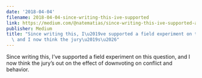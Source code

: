 ```yaml
---
date: '2018-04-04'
filename: 2018-04-04-since-writing-this-ive-supported
link: https://medium.com/@natematias/since-writing-this-ive-supported-a-field-experiment-on-this-question-and-i-now-think-the-jury-s-2a9d08fbb0b3?source=rss-61f90df70e11------2
publisher: Medium
title: "Since writing this, I\u2019ve supported a field experiment on this question,\
  \ and I now think the jury\u2019s\u2026"
---
```


Since writing this, I’ve supported a field experiment on this question, and I now think the jury’s out on the effect of downvoting on conflict and behavior.